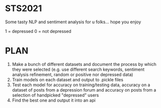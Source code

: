 # STS2021
Some tasty NLP and sentiment analysis for u folks... hope you enjoy

1 = depressed
0 = not depressed


# PLAN

1. Make a bunch of different datasets and document the process by which they were selected (e.g. use different search keywords, sentiment analysis refinement, random or positive nor depressed data)
2. Train models on each dataset and output to .pickle files
3. Test each model for accuracy on training/testing data, accuracy on a dataset of posts from a depression forum and accuracy on posts from a selection of handpicked "depressed" users
4. Find the best one and output it into an api
